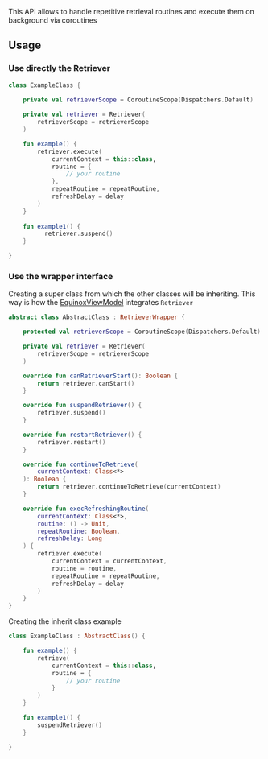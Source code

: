 This API allows to handle repetitive retrieval routines and execute them on background via coroutines

## Usage

### Use directly the Retriever

```kotlin
class ExampleClass {

    private val retrieverScope = CoroutineScope(Dispatchers.Default)
    
    private val retriever = Retriever(
        retrieverScope = retrieverScope
    )

    fun example() {
        retriever.execute(
            currentContext = this::class,
            routine = {
                // your routine
            },
            repeatRoutine = repeatRoutine,
            refreshDelay = delay
        )
    }
    
    fun example1() {
          retriever.suspend()
    }

}
```

### Use the wrapper interface

Creating a super class from which the other classes will be inheriting. This way is how the 
[EquinoxViewModel](../../../compose/APIs/EquinoxViewModel.md) integrates `Retriever`

```kotlin
abstract class AbstractClass : RetrieverWrapper {

    protected val retrieverScope = CoroutineScope(Dispatchers.Default)

    private val retriever = Retriever(
        retrieverScope = retrieverScope
    )

    override fun canRetrieverStart(): Boolean {
        return retriever.canStart()
    }

    override fun suspendRetriever() {
        retriever.suspend()
    }

    override fun restartRetriever() {
        retriever.restart()
    }

    override fun continueToRetrieve(
        currentContext: Class<*>
    ): Boolean {
        return retriever.continueToRetrieve(currentContext)
    }

    override fun execRefreshingRoutine(
        currentContext: Class<*>,
        routine: () -> Unit,
        repeatRoutine: Boolean,
        refreshDelay: Long
    ) {
        retriever.execute(
            currentContext = currentContext,
            routine = routine,
            repeatRoutine = repeatRoutine,
            refreshDelay = delay
        ) 
    }
}
```

Creating the inherit class example

```kotlin
class ExampleClass : AbstractClass() {

    fun example() {
        retrieve(
            currentContext = this::class,
            routine = {
                // your routine
            }
        )
    }

    fun example1() {
        suspendRetriever()
    }

}
```